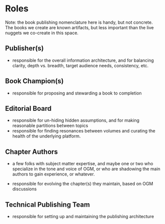 # Roles

Note: the book publishing nomenclature here is handy, but not concrete. The books we create are known artifacts, but less important than the live nuggets we co-create in this space. 

## Publisher(s)

- responsible for the overall information architecture, and for balancing clarity, depth vs. breadth, target audience needs, consistency, etc.

## Book Champion(s)

- responsible for proposing and stewarding a book to completion

## Editorial Board

- responsible for un-hiding hidden assumptions, and for making reasonable partitions between topics
- responsible for finding resonances between volumes and curating the health of the underlying platform.

## Chapter Authors

- a few folks with subject matter expertise, and maybe one or two who specialize in the tone and voice of OGM, or who are shadowing the main authors to gain experience, or whatever. 
* responsible for evolving the chapter(s) they maintain, based on OGM discussions

## Technical Publishing Team

- responsible for setting up and maintaining the publishing architecture
